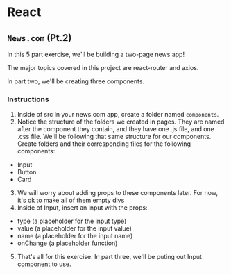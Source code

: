 # React

## `News.com` (Pt.2)

In this 5 part exercise, we'll be building a two-page news app!

The major topics covered in this project are react-router and axios. 

In part two, we'll be creating three components.

### Instructions
1. Inside of src in your news.com app, create a folder named `components`.
2. Notice the structure of the folders we created in pages. They are named after the component they contain, and they have one .js file, and one .css file. We'll be following that same structure for our components. Create folders and their corresponding files for the following components:
- Input
- Button
- Card
3. We will worry about adding props to these components later. For now, it's ok to make all of them empty divs
4. Inside of Input, insert an input with the props:
  - type (a placeholder for the input type)
  - value (a placeholder for the input value)
  - name (a placeholder for the input name)
  - onChange (a placeholder function)
5. That's all for this exercise. In part three, we'll be puting out Input component to use.